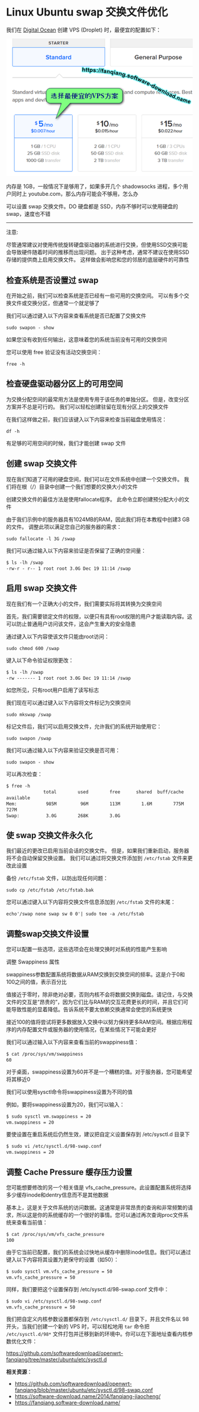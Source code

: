 Linux Ubuntu swap 交换文件优化
===================

我们在 [Digital Ocean](https://m.do.co/c/89497bd485e0) 创建 VPS (Droplet) 时，最便宜的配置如下：

![Digital Ocean VPS 选择系统配置](images/3.9.choose-a-size.png)

内存是 1GB，一般情况下是够用了，如果多开几个 shadowsocks 进程，多个用户同时上 youtube.com，那么内存可能会不够用，怎么办

可以设置 swap 交换文件。DO 硬盘都是 SSD，内存不够时可以使用硬盘的swap，速度也不错

---

注意:

尽管通常建议对使用传统旋转硬盘驱动器的系统进行交换，但使用SSD交换可能会导致硬件随着时间的推移而出现问题。 出于这种考虑，通常不建议在使用SSD存储的提供商上启用交换文件。 这样做会影响您和您的邻居的底层硬件的可靠性

检查系统是否设置过 swap
-----------

在开始之前，我们可以检查系统是否已经有一些可用的交换空间。 可以有多个交换文件或交换分区，但通常一个就足够了

我们可以通过键入以下内容来查看系统是否已配置了交换文件

    sudo swapon - show

如果您没有收到任何输出，这意味着您的系统当前没有可用的交换空间

您可以使用 free 验证没有活动交换空间：

    free -h

检查硬盘驱动器分区上的可用空间
--------------

为交换分配空间的最常用方法是使用专用于该任务的单独分区。 但是，改变分区方案并不总是可行的。 我们可以轻松创建驻留在现有分区上的交换文件

在我们这样做之前，我们应该键入以下内容来检查当前磁盘使用情况：

    df -h

有足够的可用空间的时候，我们才能创建 swap 文件

创建 swap 交换文件
----------

现在我们知道了可用的硬盘空间，我们可以在文件系统中创建一个交换文件。 我们将在根（/）目录中创建一个我们想要的交换大小的文件

创建交换文件的最佳方法是使用fallocate程序。 此命令立即创建预分配大小的文件

由于我们示例中的服务器具有1024MB的RAM，因此我们将在本教程中创建3 GB的文件。 调整此项以满足您自己的服务器的需求：

    sudo fallocate -l 3G /swap

我们可以通过输入以下内容来验证是否保留了正确的空间量：

    $ ls -lh /swap
    -rw-r - r-- 1 root root 3.0G Dec 19 11:14 /swap

启用 swap 交换文件
---------

现在我们有一个正确大小的文件，我们需要实际将其转换为交换空间

首先，我们需要锁定文件的权限，以便只有具有root权限的用户才能读取内容。这可以防止普通用户访问该文件，这会产生重大的安全隐患

通过键入以下内容使该文件只能由root访问：

    sudo chmod 600 /swap

键入以下命令验证权限更改：

    $ ls -lh /swap
    -rw ------- 1 root root 3.0G Dec 19 11:14 /swap

如您所见，只有root用户启用了读写标志

我们现在可以通过键入以下内容将文件标记为交换空间

    sudo mkswap /swap

标记文件后，我们可以启用交换文件，允许我们的系统开始使用它：

    sudo swapon /swap

我们可以通过输入以下内容来验证交换是否可用：

    sudo swapon - show

可以再次检查：

    $ free -h
                  total        used        free      shared  buff/cache   available
    Mem:           985M         96M        113M        1.6M        775M        727M
    Swap:          3.0G        268K        3.0G

使 swap 交换文件永久化
-----------------

我们最近的更改已启用当前会话的交换文件。 但是，如果我们重新启动，服务器将不会自动保留交换设置。 我们可以通过将交换文件添加到 `/etc/fstab` 文件来更改此设置

备份 `/etc/fstab` 文件，以防出现任何问题：

    sudo cp /etc/fstab /etc/fstab.bak

您可以通过键入以下内容将交换文件信息添加到 `/etc/fstab` 文件的末尾：

    echo'/swap none swap sw 0 0'| sudo tee -a /etc/fstab

调整swap交换文件设置
---------

您可以配置一些选项，这些选项会在处理交换时对系统的性能产生影响

调整 Swappiness 属性

swappiness参数配置系统将数据从RAM交换到交换空间的频率。这是介于0和100之间的值，表示百分比

值接近于零时，除非绝对必要，否则内核不会将数据交换到磁盘。请记住，与交换文件的交互是“昂贵的”，因为它们比与RAM的交互花费更长的时间，并且它们可能导致性能的显着降低。告诉系统不要太依赖交换通常会使您的系统更快

接近100的值将尝试将更多数据放入交换中以努力保持更多RAM空间。根据应用程序的内存配置文件或服务器的使用情况，在某些情况下可能会更好

我们可以通过输入以下内容来查看当前的swappiness值：

    $ cat /proc/sys/vm/swappiness
    60

对于桌面，swappiness设置为60并不是一个糟糕的值。对于服务器，您可能希望将其移近0

我们可以使用sysctl命令将swappiness设置为不同的值

例如，要将swappiness设置为20，我们可以输入：

    $ sudo sysctl vm.swappiness = 20
    vm.swappiness = 20

要使设置在重启系统后仍然生效，建议把自定义设置保存到 /etc/sysctl.d 目录下

    $ sudo vi /etc/sysctl.d/98-swap.conf
    vm.swappiness = 20

调整 Cache Pressure 缓存压力设置
-------

您可能想要修改的另一个相关值是 vfs_cache_pressure。此设置配置系统将选择多少缓存inode和dentry信息而不是其他数据

基本上，这是关于文件系统的访问数据。这通常是非常昂贵的查询和非常频繁的请求，所以这是你的系统缓存的一个很好的事情。您可以通过再次查询proc文件系统来查看当前值：

    $ cat /proc/sys/vm/vfs_cache_pressure
    100

由于它当前已配置，我们的系统会过快地从缓存中删除inode信息。我们可以通过键入以下内容将其设置为更保守的设置（如50）：

    $ sudo sysctl vm.vfs_cache_pressure = 50
    vm.vfs_cache_pressure = 50

同样，我们要把这个设置保存到 /etc/sysctl.d/98-swap.conf 文件中：

    $ sudo vi /etc/sysctl.d/98-swap.conf
    vm.vfs_cache_pressure = 50

我们把自定义内核参数设置都保存到 `/etc/sysctl.d/` 目录下，并且文件名以 98 开头，当我们创建一个新的 VPS 时，可以轻松地用 `tar` 命令把 `/etc/sysctl.d/98*` 文件打包并迁移到新的环境中。你可以在下面地址查看内核参数优化文件：

<https://github.com/softwaredownload/openwrt-fanqiang/tree/master/ubuntu/etc/sysctl.d>

**相关资源**：

- <https://github.com/softwaredownload/openwrt-fanqiang/blob/master/ubuntu/etc/sysctl.d/98-swap.conf>
- <https://software-download.name/2014/fanqiang-jiaocheng/>
- <https://fanqiang.software-download.name/>